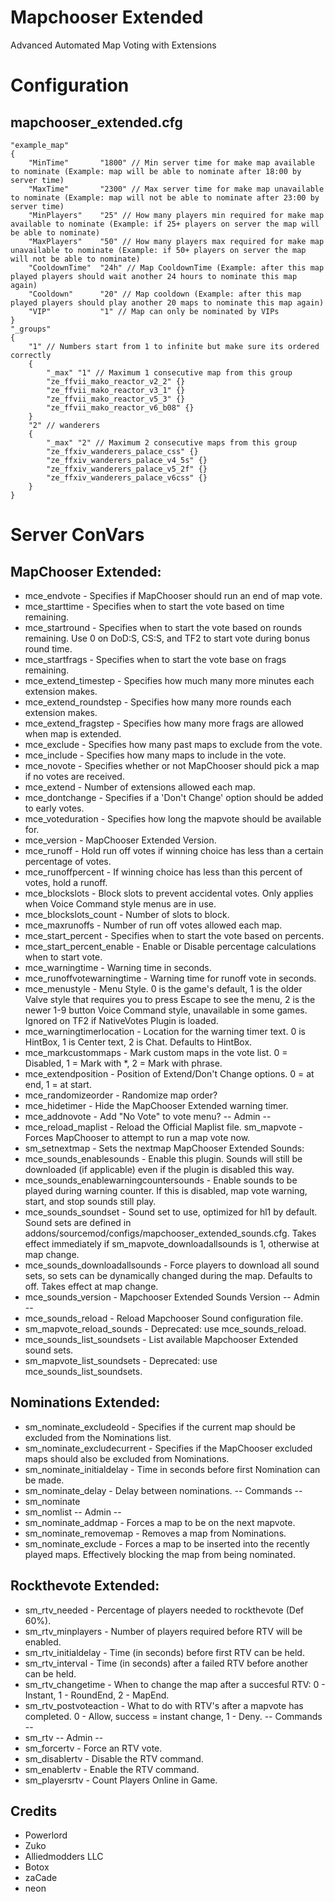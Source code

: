 # Mapchooser Extended

Advanced Automated Map Voting with Extensions

# Configuration
## mapchooser_extended.cfg
```
"example_map"
{
    "MinTime"       "1800" // Min server time for make map available to nominate (Example: map will be able to nominate after 18:00 by server time)
    "MaxTime"       "2300" // Max server time for make map unavailable to nominate (Example: map will not be able to nominate after 23:00 by server time)
    "MinPlayers"    "25" // How many players min required for make map available to nominate (Example: if 25+ players on server the map will be able to nominate)
    "MaxPlayers"    "50" // How many players max required for make map unavailable to nominate (Example: if 50+ players on server the map will not be able to nominate)
    "CooldownTime"  "24h" // Map CooldownTime (Example: after this map played players should wait another 24 hours to nominate this map again)        
    "Cooldown"      "20" // Map cooldown (Example: after this map played players should play another 20 maps to nominate this map again)        
    "VIP"           "1" // Map can only be nominated by VIPs
}
"_groups"
{
    "1" // Numbers start from 1 to infinite but make sure its ordered correctly
    {
        "_max" "1" // Maximum 1 consecutive map from this group
        "ze_ffvii_mako_reactor_v2_2" {}
        "ze_ffvii_mako_reactor_v3_1" {}
        "ze_ffvii_mako_reactor_v5_3" {}
        "ze_ffvii_mako_reactor_v6_b08" {}
    }
    "2" // wanderers
    {
        "_max" "2" // Maximum 2 consecutive maps from this group
        "ze_ffxiv_wanderers_palace_css" {}
        "ze_ffxiv_wanderers_palace_v4_5s" {}
        "ze_ffxiv_wanderers_palace_v5_2f" {}
        "ze_ffxiv_wanderers_palace_v6css" {}
    }
}
```

# Server ConVars
## MapChooser Extended:
- mce_endvote - Specifies if MapChooser should run an end of map vote.
- mce_starttime - Specifies when to start the vote based on time remaining.
- mce_startround - Specifies when to start the vote based on rounds remaining. Use 0 on DoD:S, CS:S, and TF2 to start vote during bonus round time.
- mce_startfrags - Specifies when to start the vote base on frags remaining.
- mce_extend_timestep - Specifies how much many more minutes each extension makes.
- mce_extend_roundstep - Specifies how many more rounds each extension makes.
- mce_extend_fragstep - Specifies how many more frags are allowed when map is extended.
- mce_exclude - Specifies how many past maps to exclude from the vote.
- mce_include - Specifies how many maps to include in the vote.
- mce_novote - Specifies whether or not MapChooser should pick a map if no votes are received.
- mce_extend - Number of extensions allowed each map.
- mce_dontchange - Specifies if a 'Don't Change' option should be added to early votes.
- mce_voteduration - Specifies how long the mapvote should be available for.
- mce_version - MapChooser Extended Version.
- mce_runoff - Hold run off votes if winning choice has less than a certain percentage of votes.
- mce_runoffpercent - If winning choice has less than this percent of votes, hold a runoff.
- mce_blockslots - Block slots to prevent accidental votes. Only applies when Voice Command style menus are in use.
- mce_blockslots_count - Number of slots to block.
- mce_maxrunoffs - Number of run off votes allowed each map.
- mce_start_percent - Specifies when to start the vote based on percents.
- mce_start_percent_enable - Enable or Disable percentage calculations when to start vote.
- mce_warningtime - Warning time in seconds.
- mce_runoffvotewarningtime - Warning time for runoff vote in seconds.
- mce_menustyle - Menu Style. 0 is the game's default, 1 is the older Valve style that requires you to press Escape to see the menu, 2 is the newer 1-9 button Voice Command style, unavailable in some games. Ignored on TF2 if NativeVotes Plugin is loaded.
- mce_warningtimerlocation - Location for the warning timer text. 0 is HintBox, 1 is Center text, 2 is Chat. Defaults to HintBox.
- mce_markcustommaps - Mark custom maps in the vote list. 0 = Disabled, 1 = Mark with *, 2 = Mark with phrase.
- mce_extendposition - Position of Extend/Don't Change options. 0 = at end, 1 = at start.
- mce_randomizeorder - Randomize map order?
- mce_hidetimer - Hide the MapChooser Extended warning timer.
- mce_addnovote - Add "No Vote" to vote menu? -- Admin --
- mce_reload_maplist - Reload the Official Maplist file.
sm_mapvote - Forces MapChooser to attempt to run a map vote now.
- sm_setnextmap - Sets the nextmap
MapChooser Extended Sounds:
- mce_sounds_enablesounds - Enable this plugin. Sounds will still be downloaded (if applicable) even if the plugin is disabled this way.
- mce_sounds_enablewarningcountersounds - Enable sounds to be played during warning counter. If this is disabled, map vote warning, start, and stop sounds still play.
- mce_sounds_soundset - Sound set to use, optimized for hl1 by default. Sound sets are defined in addons/sourcemod/configs/mapchooser_extended_sounds.cfg. Takes effect immediately if sm_mapvote_downloadallsounds is 1, otherwise at map change.
- mce_sounds_downloadallsounds - Force players to download all sound sets, so sets can be dynamically changed during the map. Defaults to off. Takes effect at map change.
- mce_sounds_version - Mapchooser Extended Sounds Version -- Admin --
- mce_sounds_reload - Reload Mapchooser Sound configuration file.
- sm_mapvote_reload_sounds - Deprecated: use mce_sounds_reload.
- mce_sounds_list_soundsets - List available Mapchooser Extended sound sets.
- sm_mapvote_list_soundsets - Deprecated: use mce_sounds_list_soundsets.
## Nominations Extended:
- sm_nominate_excludeold - Specifies if the current map should be excluded from the Nominations list.
- sm_nominate_excludecurrent - Specifies if the MapChooser excluded maps should also be excluded from Nominations.
- sm_nominate_initialdelay - Time in seconds before first Nomination can be made.
- sm_nominate_delay - Delay between nominations. -- Commands --
- sm_nominate
- sm_nomlist -- Admin --
- sm_nominate_addmap - Forces a map to be on the next mapvote.
- sm_nominate_removemap - Removes a map from Nominations.
- sm_nominate_exclude - Forces a map to be inserted into the recently played maps. Effectively blocking the map from being nominated.
## Rockthevote Extended:
- sm_rtv_needed - Percentage of players needed to rockthevote (Def 60%).
- sm_rtv_minplayers - Number of players required before RTV will be enabled.
- sm_rtv_initialdelay - Time (in seconds) before first RTV can be held.
- sm_rtv_interval - Time (in seconds) after a failed RTV before another can be held.
- sm_rtv_changetime - When to change the map after a succesful RTV: 0 - Instant, 1 - RoundEnd, 2 - MapEnd.
- sm_rtv_postvoteaction - What to do with RTV's after a mapvote has completed. 0 - Allow, success = instant change, 1 - Deny. -- Commands --
- sm_rtv -- Admin --
- sm_forcertv - Force an RTV vote.
- sm_disablertv - Disable the RTV command.
- sm_enablertv - Enable the RTV command.
- sm_playersrtv - Count Players Online in Game.

## Credits
- Powerlord
- Zuko
- Alliedmodders LLC
- Botox
- zaCade
- neon
